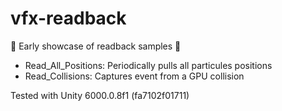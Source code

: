# vfx-readback
🚧 Early showcase of readback samples 🚧

- Read_All_Positions: Periodically pulls all particules positions
- Read_Collisions: Captures event from a GPU collision

Tested with Unity 6000.0.8f1 (fa7102f01711)
